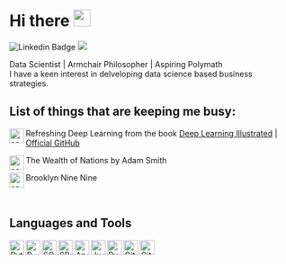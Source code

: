 # Hi there  <img src="https://github.com/anxrxdh/anxrxdh/blob/master/logos/wave.gif" width="30">
<div align="center>
            
[![Linkedin Badge](https://img.shields.io/badge/-LinkedIn-black?style=plastic&logo=Linkedin&logoColor=white&link=https://www.linkedin.com/in/anirudh-tiwari/)](https://www.linkedin.com/in/anirudh-tiwari/)  ![](https://komarev.com/ghpvc/?username=anxrxdh&color=grey&style=plastic)

</div> 

Data Scientist | Armchair Philosopher | Aspiring Polymath <br>
I have a keen interest in delveloping data science based business strategies. 
<br>

## List of things that are keeping me busy:
<img
align='left'
width='26px'
alt='code'
src=https://github.com/anxrxdh/anxrxdh/blob/master/logos/code-s-slash-line.svg
/> Refreshing Deep Learning from the book [Deep Learning Illustrated](https://www.deeplearningillustrated.com/) | [Official GitHub](https://github.com/the-deep-learners/deep-learning-illustrated)
 
<img
align='left'
width='26px'
alt='code'
src=https://github.com/anxrxdh/anxrxdh/blob/master/logos/book-open-fill.svg
/> The Wealth of Nations by Adam Smith

<img
align='left'
width='26px'
alt='code'
src=https://github.com/anxrxdh/anxrxdh/blob/master/logos/movie.svg
/> Brooklyn Nine Nine


<br>

## Languages and Tools

<img align='left'
width='26px'
alt='Python'
src=https://github.com/anxrxdh/anxrxdh/blob/master/logos/python.svg
/>
<img align='left'
width='26px'
alt='R'
src=https://github.com/anxrxdh/anxrxdh/blob/master/logos/rstudio.svg
/>
<img align='left'
width='26px'
alt='SQL'
src=https://github.com/anxrxdh/anxrxdh/blob/master/logos/mysql.svg
/>
<img align='left'
width='26px'
alt='SPSS'
src=https://github.com/anxrxdh/anxrxdh/blob/master/logos/spss.png
/>
<img align='left'
width='26px'
alt='Anaconda'
src=https://github.com/anxrxdh/anxrxdh/blob/master/logos/anaconda.svg
/>
<img align='left'
width='26px'
alt='Jupyter'
src=https://github.com/anxrxdh/anxrxdh/blob/master/logos/jupyter.svg
/>
<img align='left'
width='26px'
alt='PyCharm'
src=https://github.com/anxrxdh/anxrxdh/blob/master/logos/pycharm.svg
/>
<img align='left'
width='26px'
alt='Github'
src=https://github.com/anxrxdh/anxrxdh/blob/master/logos/github.svg
/>
<img align='left'
width='26px'
alt='Github'
src=https://github.com/anxrxdh/anxrxdh/blob/master/logos/visualstudiocode.svg
/>


<br>
<br>
